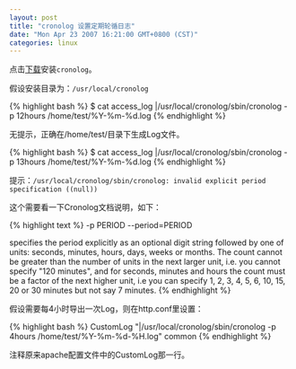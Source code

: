```yaml
---
layout: post
title: "cronolog 设置定期轮循日志"
date: "Mon Apr 23 2007 16:21:00 GMT+0800 (CST)"
categories: linux
---
```


点击[下载](http://cronolog.org/download/index.html)安装`cronolog`。

假设安装目录为：`/usr/local/cronolog`

{% highlight bash %}
$ cat access_log |/usr/local/cronolog/sbin/cronolog -p 12hours /home/test/%Y-%m-%d.log
{% endhighlight %}

无提示，正确在/home/test/目录下生成Log文件。

{% highlight bash %}
$ cat access_log |/usr/local/cronolog/sbin/cronolog -p 13hours /home/test/%Y-%m-%d.log
{% endhighlight %}

提示：`/usr/local/cronolog/sbin/cronolog: invalid explicit period specification ((null))`

这个需要看一下Cronolog文档说明，如下：

{% highlight text %}
-p PERIOD
--period=PERIOD

specifies the period explicitly as an optional digit string followed by one of units: seconds, minutes,
hours, days, weeks or months. The count cannot be greater than the number of units in the
next larger unit, i.e. you cannot specify "120 minutes", and for seconds, minutes and hours the
count must be a factor of the next higher unit, i.e you can specify 1, 2, 3, 4, 5, 6, 10, 15, 20 or 30
minutes but not say 7 minutes.
{% endhighlight %}

假设需要每4小时导出一次Log，则在http.conf里设置：

{% highlight bash %}
CustomLog "|/usr/local/cronolog/sbin/cronolog -p 4hours /home/test/%Y-%m-%d-%H.log" common
{% endhighlight %}

注释原来apache配置文件中的CustomLog那一行。
